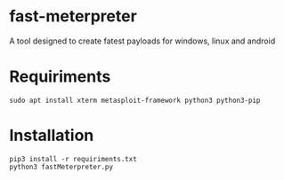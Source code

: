 # fast-meterpreter

A tool designed to create fatest payloads for windows, linux and android

# Requiriments

```
sudo apt install xterm metasploit-framework python3 python3-pip
```

# Installation

```
pip3 install -r requiriments.txt
python3 fastMeterpreter.py
```
